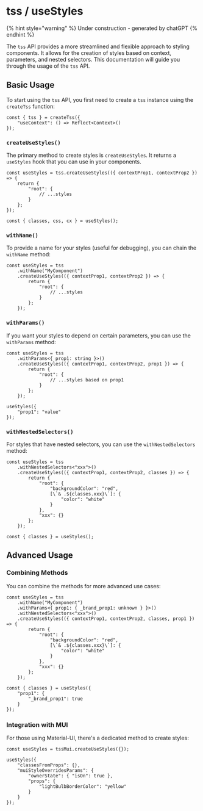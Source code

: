 # tss / useStyles





{% hint style="warning" %}
Under construction - generated by chatGPT
{% endhint %}

The `tss` API provides a more streamlined and flexible approach to styling components. It allows for the creation of styles based on context, parameters, and nested selectors. This documentation will guide you through the usage of the `tss` API.

## Basic Usage

To start using the `tss` API, you first need to create a `tss` instance using the `createTss` function:

```
const { tss } = createTss({
    "useContext": () => Reflect<Context>()
});
```

### `createUseStyles()`

The primary method to create styles is `createUseStyles`. It returns a `useStyles` hook that you can use in your components.

```
const useStyles = tss.createUseStyles(({ contextProp1, contextProp2 }) => {
    return {
        "root": {
            // ...styles
        }
    };
});

const { classes, css, cx } = useStyles();
```

### `withName()`

To provide a name for your styles (useful for debugging), you can chain the `withName` method:

```
const useStyles = tss
    .withName("MyComponent")
    .createUseStyles(({ contextProp1, contextProp2 }) => {
        return {
            "root": {
                // ...styles
            }
        };
    });
```

### `withParams()`

If you want your styles to depend on certain parameters, you can use the `withParams` method:

```
const useStyles = tss
    .withParams<{ prop1: string }>()
    .createUseStyles(({ contextProp1, contextProp2, prop1 }) => {
        return {
            "root": {
                // ...styles based on prop1
            }
        };
    });

useStyles({
    "prop1": "value"
});
```

### `withNestedSelectors()`

For styles that have nested selectors, you can use the `withNestedSelectors` method:

```
const useStyles = tss
    .withNestedSelectors<"xxx">()
    .createUseStyles(({ contextProp1, contextProp2, classes }) => {
        return {
            "root": {
                "backgroundColor": "red",
                [\`& .${classes.xxx}\`]: {
                    "color": "white"
                }
            },
            "xxx": {}
        };
    });

const { classes } = useStyles();
```

## Advanced Usage

### Combining Methods

You can combine the methods for more advanced use cases:

```
const useStyles = tss
    .withName("MyComponent")
    .withParams<{ prop1: { _brand_prop1: unknown } }>()
    .withNestedSelectors<"xxx">()
    .createUseStyles(({ contextProp1, contextProp2, classes, prop1 }) => {
        return {
            "root": {
                "backgroundColor": "red",
                [\`& .${classes.xxx}\`]: {
                    "color": "white"
                }
            },
            "xxx": {}
        };
    });

const { classes } = useStyles({
    "prop1": {
        "_brand_prop1": true
    }
});
```

### Integration with MUI

For those using Material-UI, there's a dedicated method to create styles:

```
const useStyles = tssMui.createUseStyles({});

useStyles({
    "classesFromProps": {},
    "muiStyleOverridesParams": {
        "ownerState": { "isOn": true },
        "props": {
            "lightBulbBorderColor": "yellow"
        }
    }
});
```
